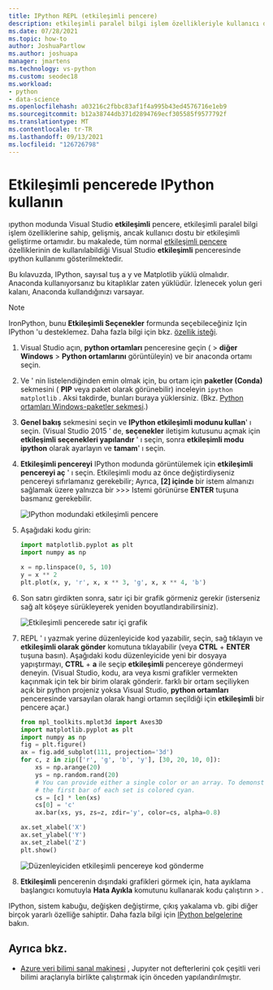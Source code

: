 ```yaml
---
title: IPython REPL (etkileşimli pencere)
description: etkileşimli paralel bilgi işlem özellikleriyle kullanıcı dostu etkileşimli bir geliştirme ortamı için ıpython modunda Visual Studio etkileşimli penceresini kullanın.
ms.date: 07/28/2021
ms.topic: how-to
author: JoshuaPartlow
ms.author: joshuapa
manager: jmartens
ms.technology: vs-python
ms.custom: seodec18
ms.workload:
- python
- data-science
ms.openlocfilehash: a03216c2fbbc83af1f4a995b43ed4576716e1eb9
ms.sourcegitcommit: b12a38744db371d2894769ecf305585f9577792f
ms.translationtype: MT
ms.contentlocale: tr-TR
ms.lasthandoff: 09/13/2021
ms.locfileid: "126726798"
---
```

# <a name="use-ipython-in-the-interactive-window"></a>Etkileşimli pencerede IPython kullanın

ıpython modunda Visual Studio **etkileşimli** pencere, etkileşimli paralel bilgi işlem özelliklerine sahip, gelişmiş, ancak kullanıcı dostu bir etkileşimli geliştirme ortamıdır. bu makalede, tüm normal [etkileşimli pencere](python-interactive-repl-in-visual-studio.md) özelliklerinin de kullanılabildiği Visual Studio **etkileşimli** penceresinde ıpython kullanımı gösterilmektedir.

Bu kılavuzda, IPython, sayısal tuş a y ve Matplotlib yüklü olmalıdır. Anaconda kullanıyorsanız bu kitaplıklar zaten yüklüdür. İzlenecek yolun geri kalanı, Anaconda kullandığınızı varsayar.

> [!Note]
> IronPython, bunu **Etkileşimli Seçenekler** formunda seçebileceğiniz Için IPython 'u desteklemez. Daha fazla bilgi için bkz. [özellik isteği](https://github.com/Microsoft/PTVS/issues/84).

1. Visual Studio açın, **python ortamları** penceresine geçin (  >  **diğer Windows**  >  **Python ortamlarını** görüntüleyin) ve bir anaconda ortamı seçin.

2. Ve ' nin listelendiğinden emin olmak için, bu ortam için **paketler (Conda)** sekmesini ( **PIP** veya paket olarak görünebilir) inceleyin `ipython` `matplotlib` . Aksi takdirde, bunları buraya yüklersiniz. (Bkz. [Python ortamları Windows-paketler sekmesi](python-environments-window-tab-reference.md).)

3. **Genel bakış** sekmesini seçin ve **IPython etkileşimli modunu kullan**' ı seçin. (Visual Studio 2015 ' de, **seçenekler** iletişim kutusunu açmak için **etkileşimli seçenekleri yapılandır** ' ı seçin, sonra **etkileşimli modu** **ipython** olarak ayarlayın ve **tamam**' ı seçin.

4. **Etkileşimli pencereyi** IPython modunda görüntülemek için **etkileşimli pencereyi aç** ' ı seçin. Etkileşimli modu az önce değiştirdiyseniz pencereyi sıfırlamanız gerekebilir; Ayrıca, **[2] içinde** bir istem almanızı sağlamak üzere yalnızca bir >>> Istemi görünürse **ENTER** tuşuna basmanız gerekebilir.

    ![IPython modundaki etkileşimli pencere](media/ipython-repl-03.png)

5. Aşağıdaki kodu girin:

   ```python
   import matplotlib.pyplot as plt
   import numpy as np

   x = np.linspace(0, 5, 10)
   y = x ** 2
   plt.plot(x, y, 'r', x, x ** 3, 'g', x, x ** 4, 'b')
   ```

6. Son satırı girdikten sonra, satır içi bir grafik görmeniz gerekir (isterseniz sağ alt köşeye sürükleyerek yeniden boyutlandırabilirsiniz).

    ![Etkileşimli pencerede satır içi grafik](media/ipython-repl-04.png)

7. REPL ' ı yazmak yerine düzenleyicide kod yazabilir, seçin, sağ tıklayın ve **etkileşimli olarak gönder** komutuna tıklayabilir (veya **CTRL** + **ENTER** tuşuna basın). Aşağıdaki kodu düzenleyicide yeni bir dosyaya yapıştırmayı, **CTRL** + **a** ile seçip **etkileşimli** pencereye göndermeyi deneyin. (Visual Studio, kodu, ara veya kısmi grafikler vermekten kaçınmak için tek bir birim olarak gönderir. farklı bir ortam seçiliyken açık bir python projeniz yoksa Visual Studio, **python ortamları** penceresinde varsayılan olarak hangi ortamın seçildiği için **etkileşimli** bir pencere açar.)

    ```python
    from mpl_toolkits.mplot3d import Axes3D
    import matplotlib.pyplot as plt
    import numpy as np
    fig = plt.figure()
    ax = fig.add_subplot(111, projection='3d')
    for c, z in zip(['r', 'g', 'b', 'y'], [30, 20, 10, 0]):
        xs = np.arange(20)
        ys = np.random.rand(20)
        # You can provide either a single color or an array. To demonstrate this,
        # the first bar of each set is colored cyan.
        cs = [c] * len(xs)
        cs[0] = 'c'
        ax.bar(xs, ys, zs=z, zdir='y', color=cs, alpha=0.8)

    ax.set_xlabel('X')
    ax.set_ylabel('Y')
    ax.set_zlabel('Z')
    plt.show()
    ```

    ![Düzenleyiciden etkileşimli pencereye kod gönderme](media/ipython-repl-05.png)

8. **Etkileşimli** pencerenin dışındaki grafikleri görmek için, hata ayıklama başlangıcı komutuyla **Hata Ayıkla** komutunu kullanarak kodu çalıştırın  >   .

IPython, sistem kabuğu, değişken değiştirme, çıkış yakalama vb. gibi diğer birçok yararlı özelliğe sahiptir. Daha fazla bilgi için [IPython belgelerine](https://ipython.org/documentation.html) bakın.

## <a name="see-also"></a>Ayrıca bkz.

- [Azure veri bilimi sanal makinesi](/azure/machine-learning/data-science-virtual-machine/overview) , Jupyıter not defterlerini çok çeşitli veri bilimi araçlarıyla birlikte çalıştırmak için önceden yapılandırılmıştır.
